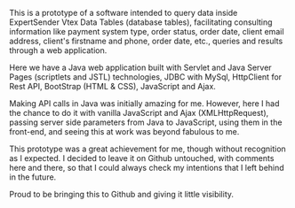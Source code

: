 This is a prototype of a software intended to query data inside ExpertSender Vtex Data Tables (database tables), facilitating consulting information like payment system type, order status, order date, client email address, client's firstname and phone, order date, etc., queries and results through a web application.

Here we have a Java web application built with Servlet and Java Server Pages (scriptlets and JSTL) technologies, JDBC with MySql, HttpClient for Rest API, BootStrap (HTML &  CSS), JavaScript and Ajax.

Making API calls in Java was initially amazing for me. However, here I had the chance to do it with vanilla JavaScript and Ajax (XMLHttpRequest), passing server side parameters from Java to JavaScript, using them in the front-end, and seeing this at work was beyond fabulous to me.

This prototype was a great achievement for me, though without recognition as I expected. I decided to leave it on Github untouched, with comments here and there, so that I could always check my intentions that I left behind in the future.

Proud to be bringing this to Github and giving it little visibility.
